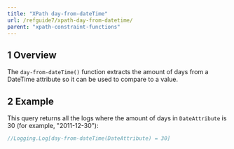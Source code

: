 ```yaml
---
title: "XPath day-from-dateTime"
url: /refguide7/xpath-day-from-datetime/
parent: "xpath-constraint-functions"
---
```


## 1 Overview

The `day-from-dateTime()` function extracts the amount of days from a DateTime attribute so it can be used to compare to a value.

## 2 Example

This query returns all the logs where the amount of days in `DateAttribute` is 30 (for example, "2011-12-30"):

```java
//Logging.Log[day-from-dateTime(DateAttribute) = 30]
```
